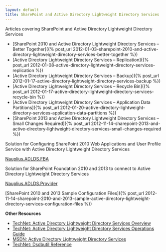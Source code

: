```yaml
---
layout: default
title: SharePoint and Active Directory Lightweight Directory Services
---
```


Articles covering SharePoint and Active Directory Lightweight Directory Services

* [SharePoint 2010 and Active Directory Lightweight Directory Services – Better Together]({% post_url 2012-01-03-sharepoint-2010-and-active-directory-lightweight-directory-services-better-together %})
* [Active Directory Lightweight Directory Services – Replication]({% post_url 2012-01-08-active-directory-lightweight-directory-services-replication %})
* [Active Directory Lightweight Directory Services – Backup]({% post_url 2012-01-17-active-directory-lightweight-directory-services-backup %})
* [Active Directory Lightweight Directory Services – Recycle Bin]({% post_url 2012-01-17-active-directory-lightweight-directory-services-recycle-bin %})
* [Active Directory Lightweight Directory Services – Application Data Partitions]({% post_url 2012-01-20-active-directory-lightweight-directory-services-application-data-partitions %})
* [SharePoint 2013 and Active Directory Lightweight Directory Services – Small Changes Required]({% post_url 2012-11-14-sharepoint-2013-and-active-directory-lightweight-directory-services-small-changes-required %})


Solution for Configuring SharePoint 2010 Web Applications and User Profile Service with Active Directory Lightweight Directory Services

[Nauplius.ADLDS.FBA](https://github.com/Nauplius/SharePoint-LDAP-FBA/tree/master/Nauplius.ADLDS.Provider)


Solution for SharePoint Foundation 2010 and 2013 to connect to Active Directory Lightweight Directory Services

[Nauplius.ADLDS.Provider](https://github.com/Nauplius/SharePoint-LDAP-FBA/tree/master/Nauplius.ADLDS.Provider)


[SharePoint 2010 and 2013 Sample Configuration Files]({% post_url 2012-11-14-sharepoint-2010-and-2013-sample-active-directory-lightweight-directory-services-configuration-files %})

**Other Resources**

* [TechNet: Active Directory Lightweight Directory Services Overview](https://docs.microsoft.com/en-us/previous-versions/windows/it-pro/windows-server-2008-R2-and-2008/cc754361(v=ws.10))
* [TechNet: Active Directory Lightweight Directory Services Operations Guide](https://docs.microsoft.com/en-us/previous-versions/windows/it-pro/windows-server-2008-R2-and-2008/cc816635(v=ws.10))
* [MSDN: Active Directory Lightweight Directory Services](https://docs.microsoft.com/en-us/previous-versions/windows/server-2008/bb897400(v=msdn.10))
* [TechNet: Dsdbutil Reference](https://docs.microsoft.com/en-us/previous-versions/windows/it-pro/windows-server-2008-R2-and-2008/cc753151(v=ws.10))